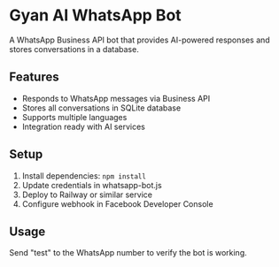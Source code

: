 # Gyan AI WhatsApp Bot

A WhatsApp Business API bot that provides AI-powered responses and stores conversations in a database.

## Features
- Responds to WhatsApp messages via Business API
- Stores all conversations in SQLite database
- Supports multiple languages
- Integration ready with AI services

## Setup
1. Install dependencies: `npm install`
2. Update credentials in whatsapp-bot.js
3. Deploy to Railway or similar service
4. Configure webhook in Facebook Developer Console

## Usage
Send "test" to the WhatsApp number to verify the bot is working.
